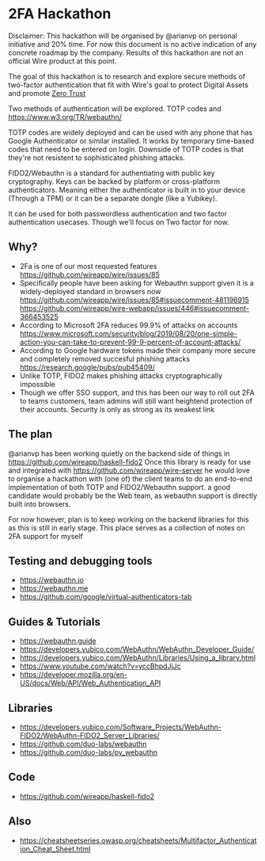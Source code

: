 # 2FA Hackathon
Disclaimer: This hackathon will be organised by @arianvp  on personal initiative and 20% time. For now this document
is no active indication of any concrete roadmap by the company. Results of this hackathon are not an official Wire product at this point.

The goal of this hackathon is to research and explore secure methods of two-factor authentication that fit with Wire's goal to protect Digital Assets and promote [Zero Trust](https://gcn.com/articles/2020/04/20/zero-trust-infrastructure.aspx)

Two methods of authentication will be explored.  TOTP codes and https://www.w3.org/TR/webauthn/

TOTP codes are widely deployed and can be used with any phone that has Google Authenticator or similar installed.
It works by temporary time-based codes that need to be entered on login. Downside of TOTP codes is that they're not resistent to sophisticated phishing attacks.

FIDO2/Webauthn is a standard for authentiating with public key cryptography. Keys can be backed by platform or cross-platform authenticators. Meaning either the authenticator is built in to your device (Through a TPM) or it can be a separate dongle (like a Yubikey).

It can be used for both passwordless authentication and two factor authentication usecases. Though we'll focus on
Two factor for now.


## Why?

* 2Fa is one of our most requested features https://github.com/wireapp/wire/issues/85
* Specifically people have been asking for Webauthn support given it is a widely-deployed standard in browsers now https://github.com/wireapp/wire/issues/85#issuecomment-481196915 https://github.com/wireapp/wire-webapp/issues/446#issuecomment-366453525
* According to Microsoft 2FA reduces 99.9% of attacks on accounts https://www.microsoft.com/security/blog/2019/08/20/one-simple-action-you-can-take-to-prevent-99-9-percent-of-account-attacks/
* According to Google hardware tokens made their company more secure and completely removed succesful phishing attacks https://research.google/pubs/pub45409/
* Unlike TOTP, FIDO2 makes phishing attacks cryptographically impossible
* Though we offer SSO support, and this has been our way to roll out 2FA to teams customers, team admins will still want heightend protection of their accounts. Security is only as strong as its weakest link

## The plan
@arianvp has been working quietly on the backend side of things in https://github.com/wireapp/haskell-fido2 
Once this library is ready for use and integrated with https://github.com/wireapp/wire-server he would love to organise
a hackathon with (one of) the client teams to do an end-to-end implementation of both TOTP and FIDO2/Webauthn support.
a good candidate would probably be the Web team, as webauthn support is directly built into browsers. 

For now however, plan is to keep working on the backend libraries for this as this is still in early stage.
This place serves as a collection of notes on 2FA support for myself

## Testing and debugging tools
* https://webauthn.io
* https://webauthn.me
* https://github.com/google/virtual-authenticators-tab

## Guides & Tutorials
* https://webauthn.guide
* https://developers.yubico.com/WebAuthn/WebAuthn_Developer_Guide/
* https://developers.yubico.com/WebAuthn/Libraries/Using_a_library.html
* https://www.youtube.com/watch?v=yccBhpdJjJc
* https://developer.mozilla.org/en-US/docs/Web/API/Web_Authentication_API

## Libraries
* https://developers.yubico.com/Software_Projects/WebAuthn-FIDO2/WebAuthn-FIDO2_Server_Libraries/
* https://github.com/duo-labs/webauthn
* https://github.com/duo-labs/py_webauthn

## Code
* https://github.com/wireapp/haskell-fido2

## Also
* https://cheatsheetseries.owasp.org/cheatsheets/Multifactor_Authentication_Cheat_Sheet.html
